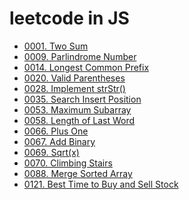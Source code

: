 # leetcode in JS
- [0001. Two Sum](problems/0001_Two_Sum.md)
- [0009. Parlindrome Number](problems/0009_Parlindrome_Number.md)
- [0014. Longest Common Prefix](problems/0014_Longest_Common_Prefix.md)
- [0020. Valid Parentheses](problems/0020_Valid_Parentheses.md)
- [0028. Implement strStr()](problems/0028_Implement_strStr().md)
- [0035. Search Insert Position](problems/0035_Search_Insert_Position.md)
- [0053. Maximum Subarray](problems/0053_Maximum_Subarray.md)
- [0058. Length of Last Word](problems/0058_Length_of_Last_Word.md)
- [0066. Plus One](problems/0066_Plus_One.md)
- [0067. Add Binary](problems/0067_Add_Binary.md)
- [0069. Sqrt(x)](problems/0069_Sqrt(x).md/)
- [0070. Climbing Stairs](problems/0070_Climbing_Stairs.md/)
- [0088. Merge Sorted Array](problems/0088_Merge_Sorted_Array.md)
- [0121. Best Time to Buy and Sell Stock](problems/0121_Best_Time_to_Buy_and_Sell_Stock.md)